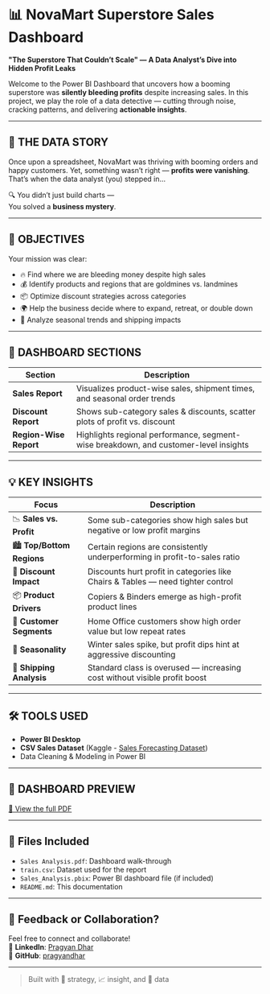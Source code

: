 # 📊 NovaMart Superstore Sales Dashboard

**"The Superstore That Couldn’t Scale" — A Data Analyst’s Dive into Hidden Profit Leaks**

Welcome to the Power BI Dashboard that uncovers how a booming superstore was **silently bleeding profits** despite increasing sales. In this project, we play the role of a data detective — cutting through noise, cracking patterns, and delivering **actionable insights**.

---

## 🧠 THE DATA STORY

Once upon a spreadsheet, NovaMart was thriving with booming orders and happy customers. Yet, something wasn’t right — **profits were vanishing**. That’s when the data analyst (you) stepped in...

🔍 You didn’t just build charts —  
You solved a **business mystery**.

---

## 🎯 OBJECTIVES

Your mission was clear:
- 🔥 Find where we are bleeding money despite high sales
- 💰 Identify products and regions that are goldmines vs. landmines
- 📦 Optimize discount strategies across categories
- 🌍 Help the business decide where to expand, retreat, or double down
- 📅 Analyze seasonal trends and shipping impacts

---

## 📌 DASHBOARD SECTIONS

| Section | Description |
|--------|-------------|
| **Sales Report** | Visualizes product-wise sales, shipment times, and seasonal order trends |
| **Discount Report** | Shows sub-category sales & discounts, scatter plots of profit vs. discount |
| **Region-Wise Report** | Highlights regional performance, segment-wise breakdown, and customer-level insights |

---

## 💡 KEY INSIGHTS

| Focus | Description |
|-------|-------------|
| 📉 **Sales vs. Profit** | Some sub-categories show high sales but negative or low profit margins |
| 🏙️ **Top/Bottom Regions** | Certain regions are consistently underperforming in profit-to-sales ratio |
| 💸 **Discount Impact** | Discounts hurt profit in categories like Chairs & Tables — need tighter control |
| 📦 **Product Drivers** | Copiers & Binders emerge as high-profit product lines |
| 👥 **Customer Segments** | Home Office customers show high order value but low repeat rates |
| 📅 **Seasonality** | Winter sales spike, but profit dips hint at aggressive discounting |
| 🚚 **Shipping Analysis** | Standard class is overused — increasing cost without visible profit boost |

---

## 🛠 TOOLS USED

- **Power BI Desktop**
- **CSV Sales Dataset** (Kaggle - [Sales Forecasting Dataset](https://www.kaggle.com/datasets/rohitsahoo/sales-forecasting))
- Data Cleaning & Modeling in Power BI

---

## 📸 DASHBOARD PREVIEW

[📄 View the full PDF](/Sales_Analysis.pdf)

---

## 📁 Files Included

- `Sales Analysis.pdf`: Dashboard walk-through
- `train.csv`: Dataset used for the report
- `Sales_Analysis.pbix`: Power BI dashboard file (if included)
- `README.md`: This documentation

---

## 🙌 Feedback or Collaboration?

Feel free to connect and collaborate!  
📩 **LinkedIn**: [Pragyan Dhar](https://www.linkedin.com/in/pragyan-dhar-b98696313/)  
🐙 **GitHub**: [pragyandhar](https://github.com/pragyandhar)

---

> Built with 🧠 strategy, 📈 insight, and 💙 data
